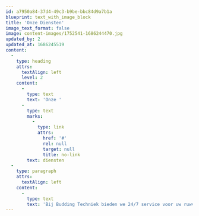 ```yaml
---
id: a7950a84-37d4-49c3-b9be-bbc84d9a7b1a
blueprint: text_with_image_block
title: 'Onze Diensten'
image_text_format: false
image: content-images/1752541-1686244470.jpg
updated_by: 2
updated_at: 1686245519
content:
  -
    type: heading
    attrs:
      textAlign: left
      level: 2
    content:
      -
        type: text
        text: 'Onze '
      -
        type: text
        marks:
          -
            type: link
            attrs:
              href: '#'
              rel: null
              target: null
              title: no-link
        text: diensten
  -
    type: paragraph
    attrs:
      textAlign: left
    content:
      -
        type: text
        text: 'Bij Budding Techniek bieden we 24/7 service voor uw ruwvoermachines, inclusief onderhoud en reparaties. Ons uitgebreide magazijn stelt ons in staat om efficiënt en snel te werken, zowel op locatie als in onze volledig uitgeruste werkplaats. Als directe voortzetting van uw werkzaamheden cruciaal is, zorgen wij voor een vervangende machine terwijl we de uwe repareren. U kunt op onze professionele, vlotte service rekenen.'
---
```

